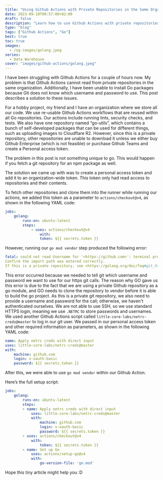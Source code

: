 ```yaml
---
title: "Using Github Actions with Private Repositories in the Same Organization: A Solution for Golang Projects"
date: 2023-09-10T00:57:08+02:00
draft: false
description: "Learn how to use Github Actions with private repositories in the same organization for your Golang projects. This post provides a solution to the issue of Github Actions not being able to read from private repositories and Git not knowing which username and password to use. Follow the steps outlined in this post to be able to fetch and clone repositories and use go mod vendor without issues."
type: "blog"
tags: ["Github Actions", "Go"]
best: true
toc: true
images:
  - /og-images/golang.jpeg
series:
  - Data Warehouse
cover: "images/github-actions/golang.jpeg"
---
```

I have been struggling with Github Actions for a couple of hours now. My problem is that Github Actions cannot read from private repositories in the same organization. Additionally, I have been unable to install Go packages because Git does not know which username and password to use. This post describes a solution to these issues.

For a hobby project, my friend and I have an organization where we store all our code. We use re-usable Github Actions workflows that are reused within all Go repositories. Our actions include running lints, security checks, and tests. We also have one repository named “go-utils”, which contains a bunch of self-developed packages that can be used for different things, such as uploading images to Cloudflare R2. However, since this is a private repository, other repositories are unable to download it unless we either buy Github Enterprise (which is not feasible) or purchase Github Teams and create a Personal access token.

The problem in this post is not something unique to go. This would happen if you fetch a git repository for an npm package as well.

The solution we came up with was to create a personal access token and add it to an organization-wide token. This token only had read access to repositories and their contents.

To fetch other repositories and clone them into the runner while running our actions, we added this token as a parameter to `actions/checkout@v4`, as shown in the following YAML code:

```yaml
jobs:
	golang:
		runs-on: ubuntu-latest
		steps:
			- uses: actions/checkout@v4
				with:
				token: ${{ secrets.token }}

```

However, running our `go mod vendor` step produced the following error:

```yaml
fatal: could not read Username for '<https://github.com>': terminal prompts disabled
Confirm the import path was entered correctly.
If this is a private repository, see <https://golang.org/doc/faq#git_https> for additional information.

```

This error occurred because we needed to tell git which username and password we want to use for our https git calls. The reason why GO gave us this error is due to the fact that we are using a private Github repository as a go module, and GO needs to clone the repository to vendor before it is able to build the go project. As this is a private git repository, we also need to provide a username and password for the call; otherwise, we haven't authenticated ourselves. We are not able to use SSH, so we use standard HTTPS login, meaning we use `.NETRC` to store passwords and usernames. We used another Github Actions script called `little-core-labs/netrc-creds@master` to log in our git user. We passed in our personal access token and other required information as parameters, as shown in the following YAML code:

```yaml
name: Apply netrc creds with direct input
uses: little-core-labs/netrc-creds@master
with:
	machine: github.com
	login: x-oauth-basic
	password: ${{ secrets.token }}

```

After this, we were able to use `go mod vendor` within our Github Action.

Here’s the full setup script:

```yaml
jobs:
	golang:
		runs-on: ubuntu-latest
		steps:
		- name: Apply netrc creds with direct input
			uses: little-core-labs/netrc-creds@master
			with:
				machine: github.com
				login: x-oauth-basic
				password: ${{ secrets.token }}
		- uses: actions/checkout@v4
			with:
				token: ${{ secrets.token }}
		- name: Set up Go
			uses: actions/setup-go@v4
			with:
				go-version-file: 'go.mod'

```

Hope this tiny article might help you :D
